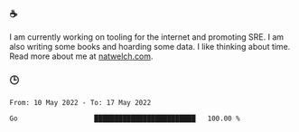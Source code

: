 ### ☕

I am currently working on tooling for the internet and promoting SRE. I am also writing some books and hoarding some data. I like thinking about time. Read more about me at [natwelch.com](https://natwelch.com).

### 🕒

<!--START_SECTION:waka-->

```text
From: 10 May 2022 - To: 17 May 2022

Go                   █████████████████████████   100.00 %
```

<!--END_SECTION:waka-->
